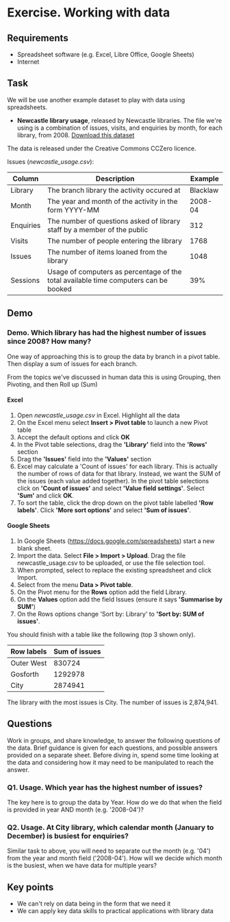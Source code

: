Exercise. Working with data
===========================

Requirements
------------

- Spreadsheet software (e.g. Excel, Libre Office, Google Sheets)
- Internet

Task
----

We will be use another example dataset to play with data using spreadsheets.

- **Newcastle library usage**, released by Newcastle libraries. The file we're using is a combination of issues, visits, and enquiries by month, for each library, from 2008. [Download this dataset](https://raw.githubusercontent.com/LibrariesHacked/data-treaders/master/introduction-to-data/newcastle_usage.csv)

The data is released under the Creative Commons CCZero licence.

Issues (*newcastle_usage.csv*):

| Column | Description | Example |
| ------ | ----------- | ------- |
| Library | The branch library the activity occured at | Blacklaw |
| Month | The year and month of the activity in the form YYYY-MM | 2008-04 |
| Enquiries | The number of questions asked of library staff by a member of the public | 312 |
| Visits | The number of people entering the library  | 1768 |
| Issues |The number of items loaned from the library | 1048 |
| Sessions | Usage of computers as percentage of the total available time computers can be booked | 39% |

Demo
----

### Demo. Which library has had the highest number of issues since 2008? How many?

One way of approaching this is to group the data by branch in a pivot table. Then display a sum of issues for each branch.

From the topics we've discussed in human data this is using Grouping, then Pivoting, and then Roll up (Sum)

#### Excel

1. Open *newcastle_usage.csv* in Excel.  Highlight all the data
2. On the Excel menu select **Insert > Pivot table** to launch a new Pivot table
3. Accept the default options and click **OK**
4. In the Pivot table selections, drag the **'Library'** field into the **'Rows'** section
5. Drag the **'Issues'** field into the **'Values'** section
6. Excel may calculate a 'Count of issues' for each library. This is actually the number of rows of data for that library. Instead, we want the SUM of the issues (each value added together). In the pivot table selections click on **'Count of issues'** and select **'Value field settings'**.  Select **'Sum'** and click **OK**.
7. To sort the table, click the drop down on the pivot table labelled **'Row labels'**.  Click **'More sort options'** and select **'Sum of issues'**.

#### Google Sheets

1. In Google Sheets (https://docs.google.com/spreadsheets) start a new blank sheet.
2. Import the data. Select **File > Import > Upload**. Drag the file newcastle_usage.csv to be uploaded, or use the file selection tool.
3. When prompted, select to replace the existing spreadsheet and click Import.
4. Select from the menu **Data > Pivot table**.
5. On the Pivot menu for the **Rows** option add the field Library.
6. On the **Values** option add the field Issues (ensure it says **'Summarise by SUM'**)
7. On the Rows options change 'Sort by: Library' to **'Sort by: SUM of issues'**.

You should finish with a table like the following (top 3 shown only).

| Row labels | Sum of issues |
| ---------- | ------------- |
| Outer West | 830724 |
| Gosforth | 1292978 |
| City | 2874941 |

The library with the most issues is City.  The number of issues is 2,874,941.

Questions
----

Work in groups, and share knowledge, to answer the following questions of the data. Brief guidance is given for each questions, and possible answers provided on a separate sheet. Before diving in, spend some time looking at the data and considering how it may need to be manipulated to reach the answer.

### Q1. Usage. Which year has the highest number of issues?

The key here is to group the data by Year.  How do we do that when the field is provided in year AND month (e.g. '2008-04')?

### Q2. Usage. At City library, which calendar month (January to December) is busiest for enquiries?

Similar task to above, you will need to separate out the month (e.g. '04') from the year and month field ('2008-04').  How will we decide which month is the busiest, when we have data for multiple years?

Key points
----------

- We can't rely on data being in the form that we need it
- We can apply key data skills to practical applications with library data
